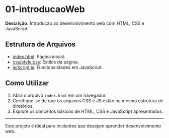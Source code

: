 # 01-introducaoWeb

**Descrição:** Introdução ao desenvolvimento web com HTML, CSS e JavaScript.

## Estrutura de Arquivos

- [index.html](index.html): Página inicial.
- [css/style.css](css/style.css): Estilos da página.
- [js/script.js](js/script.js): Funcionalidades em JavaScript.

## Como Utilizar

1. Abra o arquivo `index.html` em um navegador.
2. Certifique-se de que os arquivos CSS e JS estão na mesma estrutura de diretórios.
3. Explore os conceitos básicos de HTML, CSS e JavaScript apresentados.

---

Este projeto é ideal para iniciantes que desejam aprender desenvolvimento web.

